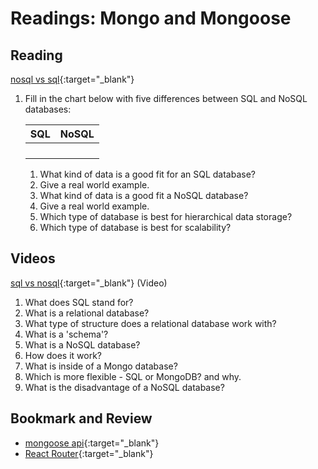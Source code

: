 # Readings: Mongo and Mongoose #


## Reading

[nosql vs sql](https://www.thegeekstuff.com/2014/01/sql-vs-nosql-db/?utm_source=tuicool){:target="_blank"}

1. Fill in the chart below with five differences between SQL and NoSQL databases:

   | SQL    | NoSQL |
   | ----------- | ----------- |
   |             |             |
   |             |             |
   |             |             |
   |             |             |

   1. What kind of data is a good fit for an SQL database?
   1. Give a real world example.
   1. What kind of data is a good fit a NoSQL database?
   1. Give a real world example.
   1. Which type of database is best for hierarchical data storage?
   1. Which type of database is best for scalability?

## Videos

[sql vs nosql](https://www.youtube.com/watch?v=ZS_kXvOeQ5Y){:target="_blank"} (Video)

  1. What does SQL stand for?
  1. What is a relational database?
  1. What type of structure does a relational database work with?
  1. What is a 'schema'?
  1. What is a NoSQL database?
  1. How does it work?
  1. What is inside of a Mongo database?
  1. Which is more flexible - SQL or MongoDB? and why.
  1. What is the disadvantage of a NoSQL database?

## Bookmark and Review

- [mongoose api](https://mongoosejs.com/docs/api.html#Model){:target="_blank"}
- [React Router](https://reactrouter.com/web/api/BrowserRouter){:target="_blank"}

<!-- ## Additional Resources

PLACEHOLDER -->
